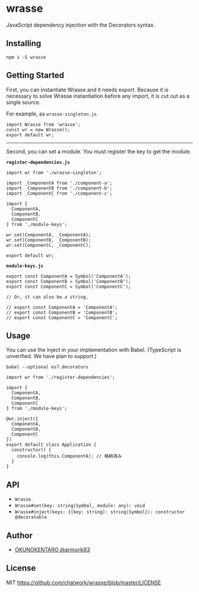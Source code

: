 # wrasse
JavaScript dependency injection with the Decorators syntax.

## Installing
```
npm i -S wrasse
```

## Getting Started
First, you can instantiate Wrasse and it needs export. Because it is necessary to solve Wrasse instantiation before any import, it is cut out as a single source.

For example, as `wrasse-singleton.js`.

```
import Wrasse from 'wrasse';
const wr = new Wrasse();
export default wr;
```

---

Second, you can set a module. You must register the key to get the module.

**`register-dependencies.js`**

```
import wr from './wrasse-singleton';

import _ComponentA from './component-a';
import _ComponentB from './component-b';
import _ComponentC from './component-c';

import {
  ComponentA,
  ComponentB,
  ComponentC
} from './module-keys';

wr.set(ComponentA, _ComponentA);
wr.set(ComponentB, _ComponentB);
wr.set(ComponentC, _ComponentC);

export default wr;
```

**`module-keys.js`**

```
export const ComponentA = Symbol('ComponentA');
export const ComponentB = Symbol('ComponentB');
export const ComponentC = Symbol('ComponentC');

// Or, it can also be a string.

// export const ComponentA = 'ComponentA';
// export const ComponentB = 'ComponentB';
// export const ComponentC = 'ComponentC';
```

## Usage
You can use the inject in your implementation with Babel.
(TypeScript is unverified. We have plan to support.)

```
babel --optional es7.decorators
```

```
import wr from './register-dependencies';

import {
  ComponentA,
  ComponentB,
  ComponentC
} from './module-keys';

@wr.inject({
  ComponentA,
  ComponentB,
  ComponentC
})
export default class Application {
  constructor() {
    console.log(this.ComponentA); // 格納済み
  }
}
```

## API
- `Wrasse`
- `Wrasse#set(key: string|Symbol, module: any): void`
- `Wrasse#inject(keys: {[key: string]: string|Symbol}): constructor @decoratable`

## Author
- [OKUNOKENTARO @armorik83](https://github.com/armorik83)

## License
MIT
https://github.com/chatwork/wrasse/blob/master/LICENSE
